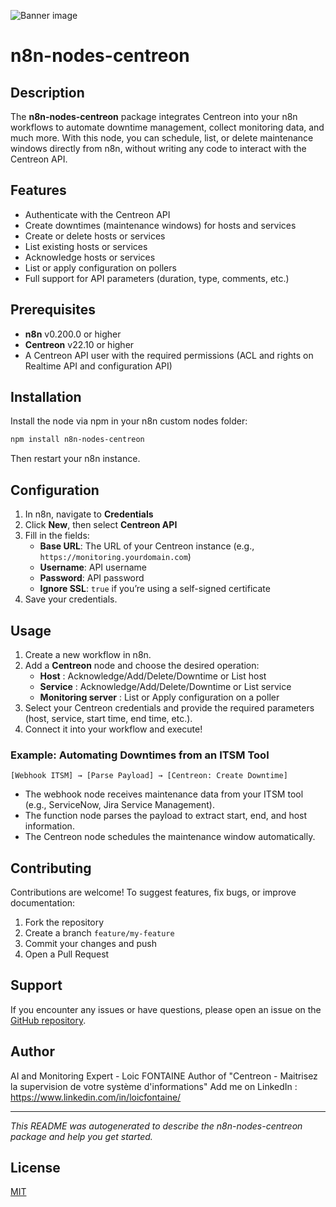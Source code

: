 ![Banner image](https://user-images.githubusercontent.com/10284570/173569848-c624317f-42b1-45a6-ab09-f0ea3c247648.png)

# n8n-nodes-centreon

## Description

The **n8n-nodes-centreon** package integrates Centreon into your n8n workflows to automate downtime management, collect monitoring data, and much more. With this node, you can schedule, list, or delete maintenance windows directly from n8n, without writing any code to interact with the Centreon API.

## Features

- Authenticate with the Centreon API
- Create downtimes (maintenance windows) for hosts and services
- Create or delete hosts or services
- List existing hosts or services
- Acknowledge hosts or services
- List or apply configuration on pollers
- Full support for API parameters (duration, type, comments, etc.)

## Prerequisites

- **n8n** v0.200.0 or higher
- **Centreon** v22.10 or higher
- A Centreon API user with the required permissions (ACL and rights on Realtime API and configuration API)

## Installation

Install the node via npm in your n8n custom nodes folder:

```bash
npm install n8n-nodes-centreon
```

Then restart your n8n instance.

## Configuration

1. In n8n, navigate to **Credentials**
2. Click **New**, then select **Centreon API**
3. Fill in the fields:
   - **Base URL**: The URL of your Centreon instance (e.g., `https://monitoring.yourdomain.com`)
   - **Username**: API username
   - **Password**: API password
   - **Ignore SSL**: `true` if you’re using a self-signed certificate
4. Save your credentials.

## Usage

1. Create a new workflow in n8n.
2. Add a **Centreon** node and choose the desired operation:
   - **Host** : Acknowledge/Add/Delete/Downtime or List host
   - **Service** :  Acknowledge/Add/Delete/Downtime or List service
   - **Monitoring server** : List or Apply configuration on a poller
3. Select your Centreon credentials and provide the required parameters (host, service, start time, end time, etc.).
4. Connect it into your workflow and execute!

### Example: Automating Downtimes from an ITSM Tool

```plaintext
[Webhook ITSM] → [Parse Payload] → [Centreon: Create Downtime]
```

- The webhook node receives maintenance data from your ITSM tool (e.g., ServiceNow, Jira Service Management).
- The function node parses the payload to extract start, end, and host information.
- The Centreon node schedules the maintenance window automatically.

## Contributing

Contributions are welcome! To suggest features, fix bugs, or improve documentation:

1. Fork the repository
2. Create a branch `feature/my-feature`
3. Commit your changes and push
4. Open a Pull Request

## Support

If you encounter any issues or have questions, please open an issue on the [GitHub repository](https://github.com/lfinmauritius/n8n-nodes-centreon/).

## Author

AI and Monitoring Expert - Loic FONTAINE
Author of "Centreon - Maitrisez la supervision de votre système d'informations"
Add me on LinkedIn : https://www.linkedin.com/in/loicfontaine/

---

*This README was autogenerated to describe the n8n-nodes-centreon package and help you get started.*

## License

[MIT](https://github.com/n8n-io/n8n-nodes-starter/blob/master/LICENSE.md)

